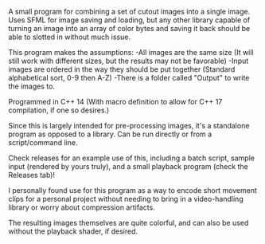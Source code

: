 A small program for combining a set of cutout images into a single image.
Uses SFML for image saving and loading, but any other library capable of turning an image into an array of color bytes and saving it back should be able to slotted in without much issue.

This program makes the assumptions:
	-All images are the same size (It will still work with different sizes, but the results may not be favorable)
	-Input images are ordered in the way they should be put together (Standard alphabetical sort, 0-9 then A-Z) 
	-There is a folder called "Output" to write the images to.

Programmed in C++ 14 (With macro definition to allow for C++ 17 compilation, if one so desires.)

Since this is largely intended for pre-processing images, it's a standalone program as opposed to a library.
Can be run directly or from a script/command line.

Check releases for an example use of this, including a batch script, sample input (rendered by yours truly), and a small playback program (check the Releases tab)!

I personally found use for this program as a way to encode short movement clips for a personal project without needing to bring in a video-handling library or worry about compression artifacts.

The resulting images themselves are quite colorful, and can also be used without the playback shader, if desired.